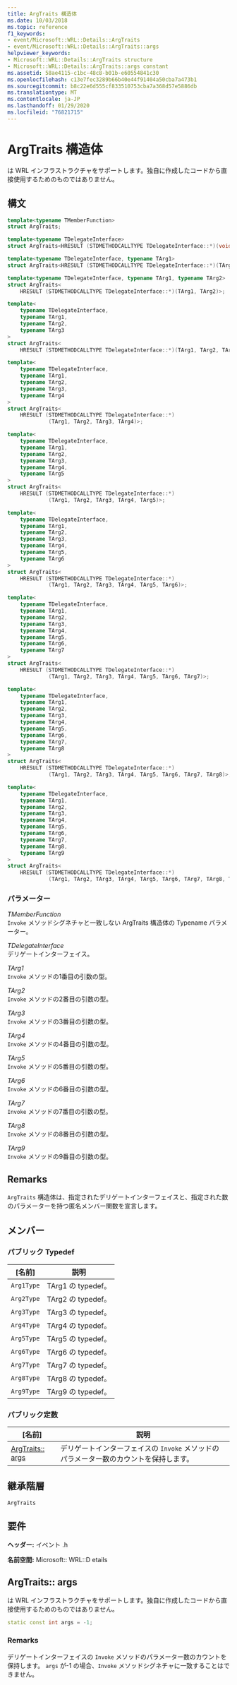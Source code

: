 ```yaml
---
title: ArgTraits 構造体
ms.date: 10/03/2018
ms.topic: reference
f1_keywords:
- event/Microsoft::WRL::Details::ArgTraits
- event/Microsoft::WRL::Details::ArgTraits::args
helpviewer_keywords:
- Microsoft::WRL::Details::ArgTraits structure
- Microsoft::WRL::Details::ArgTraits::args constant
ms.assetid: 58ae4115-c1bc-48c8-b01b-e60554841c30
ms.openlocfilehash: c13e7fec3289b66b40e44f91404a50cba7a473b1
ms.sourcegitcommit: b8c22e6d555cf833510753cba7a368d57e5886db
ms.translationtype: MT
ms.contentlocale: ja-JP
ms.lasthandoff: 01/29/2020
ms.locfileid: "76821715"
---
```

# <a name="argtraits-structure"></a>ArgTraits 構造体

は WRL インフラストラクチャをサポートします。独自に作成したコードから直接使用するためのものではありません。

## <a name="syntax"></a>構文

```cpp
template<typename TMemberFunction>
struct ArgTraits;

template<typename TDelegateInterface>
struct ArgTraits<HRESULT (STDMETHODCALLTYPE TDelegateInterface::*)(void)>;

template<typename TDelegateInterface, typename TArg1>
struct ArgTraits<HRESULT (STDMETHODCALLTYPE TDelegateInterface::*)(TArg1)>;

template<typename TDelegateInterface, typename TArg1, typename TArg2>
struct ArgTraits<
    HRESULT (STDMETHODCALLTYPE TDelegateInterface::*)(TArg1, TArg2)>;

template<
    typename TDelegateInterface,
    typename TArg1,
    typename TArg2,
    typename TArg3
>
struct ArgTraits<
    HRESULT (STDMETHODCALLTYPE TDelegateInterface::*)(TArg1, TArg2, TArg3)>;

template<
    typename TDelegateInterface,
    typename TArg1,
    typename TArg2,
    typename TArg3,
    typename TArg4
>
struct ArgTraits<
    HRESULT (STDMETHODCALLTYPE TDelegateInterface::*)
             (TArg1, TArg2, TArg3, TArg4)>;

template<
    typename TDelegateInterface,
    typename TArg1,
    typename TArg2,
    typename TArg3,
    typename TArg4,
    typename TArg5
>
struct ArgTraits<
    HRESULT (STDMETHODCALLTYPE TDelegateInterface::*)
             (TArg1, TArg2, TArg3, TArg4, TArg5)>;

template<
    typename TDelegateInterface,
    typename TArg1,
    typename TArg2,
    typename TArg3,
    typename TArg4,
    typename TArg5,
    typename TArg6
>
struct ArgTraits<
    HRESULT (STDMETHODCALLTYPE TDelegateInterface::*)
             (TArg1, TArg2, TArg3, TArg4, TArg5, TArg6)>;

template<
    typename TDelegateInterface,
    typename TArg1,
    typename TArg2,
    typename TArg3,
    typename TArg4,
    typename TArg5,
    typename TArg6,
    typename TArg7
>
struct ArgTraits<
    HRESULT (STDMETHODCALLTYPE TDelegateInterface::*)
             (TArg1, TArg2, TArg3, TArg4, TArg5, TArg6, TArg7)>;

template<
    typename TDelegateInterface,
    typename TArg1,
    typename TArg2,
    typename TArg3,
    typename TArg4,
    typename TArg5,
    typename TArg6,
    typename TArg7,
    typename TArg8
>
struct ArgTraits<
    HRESULT (STDMETHODCALLTYPE TDelegateInterface::*)
             (TArg1, TArg2, TArg3, TArg4, TArg5, TArg6, TArg7, TArg8)>;

template<
    typename TDelegateInterface,
    typename TArg1,
    typename TArg2,
    typename TArg3,
    typename TArg4,
    typename TArg5,
    typename TArg6,
    typename TArg7,
    typename TArg8,
    typename TArg9
>
struct ArgTraits<
    HRESULT (STDMETHODCALLTYPE TDelegateInterface::*)
             (TArg1, TArg2, TArg3, TArg4, TArg5, TArg6, TArg7, TArg8, TArg9)>;
```

### <a name="parameters"></a>パラメーター

*TMemberFunction*<br/>
`Invoke` メソッドシグネチャと一致しない ArgTraits 構造体の Typename パラメーター。

*TDelegateInterface*<br/>
デリゲートインターフェイス。

*TArg1*<br/>
`Invoke` メソッドの1番目の引数の型。

*TArg2*<br/>
`Invoke` メソッドの2番目の引数の型。

*TArg3*<br/>
`Invoke` メソッドの3番目の引数の型。

*TArg4*<br/>
`Invoke` メソッドの4番目の引数の型。

*TArg5*<br/>
`Invoke` メソッドの5番目の引数の型。

*TArg6*<br/>
`Invoke` メソッドの6番目の引数の型。

*TArg7*<br/>
`Invoke` メソッドの7番目の引数の型。

*TArg8*<br/>
`Invoke` メソッドの8番目の引数の型。

*TArg9*<br/>
`Invoke` メソッドの9番目の引数の型。

## <a name="remarks"></a>Remarks

`ArgTraits` 構造体は、指定されたデリゲートインターフェイスと、指定された数のパラメーターを持つ匿名メンバー関数を宣言します。

## <a name="members"></a>メンバー

### <a name="public-typedefs"></a>パブリック Typedef

[名前]       | 説明
---------- | ----------------------
`Arg1Type` | TArg1 の typedef。
`Arg2Type` | TArg2 の typedef。
`Arg3Type` | TArg3 の typedef。
`Arg4Type` | TArg4 の typedef。
`Arg5Type` | TArg5 の typedef。
`Arg6Type` | TArg6 の typedef。
`Arg7Type` | TArg7 の typedef。
`Arg8Type` | TArg8 の typedef。
`Arg9Type` | TArg9 の typedef。

### <a name="public-constants"></a>パブリック定数

[名前]                     | 説明
------------------------ | ---------------------------------------------------------------------------------------
[ArgTraits:: args](#args) | デリゲートインターフェイスの `Invoke` メソッドのパラメーター数のカウントを保持します。

## <a name="inheritance-hierarchy"></a>継承階層

`ArgTraits`

## <a name="requirements"></a>要件

**ヘッダー:** イベント .h

**名前空間:** Microsoft:: WRL::D etails

## <a name="args"></a>ArgTraits:: args

は WRL インフラストラクチャをサポートします。独自に作成したコードから直接使用するためのものではありません。

```cpp
static const int args = -1;
```

### <a name="remarks"></a>Remarks

デリゲートインターフェイスの `Invoke` メソッドのパラメーター数のカウントを保持します。 `args` が-1 の場合、`Invoke` メソッドシグネチャに一致することはできません。
